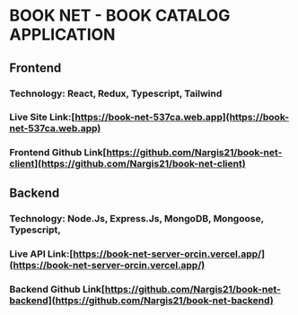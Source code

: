 # BOOK NET - BOOK CATALOG APPLICATION

## Frontend

### Technology: React, Redux, Typescript, Tailwind

### Live Site Link:[https://book-net-537ca.web.app](https://book-net-537ca.web.app)

### Frontend Github Link[https://github.com/Nargis21/book-net-client](https://github.com/Nargis21/book-net-client)

## Backend

### Technology: Node.Js, Express.Js, MongoDB, Mongoose, Typescript,

### Live API Link:[https://book-net-server-orcin.vercel.app/](https://book-net-server-orcin.vercel.app/)

### Backend Github Link[https://github.com/Nargis21/book-net-backend](https://github.com/Nargis21/book-net-backend)
